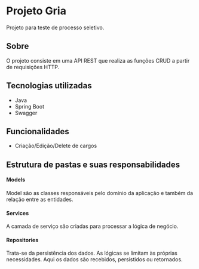 <h1>Projeto Gria</h1>


<p>Projeto para teste de processo seletivo.</p>
<h2>Sobre</h2>
O projeto consiste em uma API REST que realiza as funções CRUD a partir de requisições HTTP.

<h2>Tecnologias utilizadas</h2>

<ul>
<li>Java</li>
<li>Spring Boot</li>
<li>Swagger</li>
</ul>

<h2>Funcionalidades</h2>

<ul>
<li>Criação/Edição/Delete de cargos</li>
</ul>


## Estrutura de pastas e suas responsabilidades

#### Models
Model são as classes responsáveis pelo domínio da aplicação e também da relação entre as entidades.

#### Services
A camada de serviço são criadas para processar a lógica de negócio.

#### Repositories
Trata-se da persistência dos dados. As lógicas se limitam às próprias necessidades. Aqui os dados são recebidos, persistidos ou retornados.

